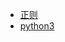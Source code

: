 + [正则](http://www.regexlab.com/zh/regref.htm)
+ [python3](http://python3-cookbook.readthedocs.io/zh_CN/latest/c02/p04_match_and_search_text.html)